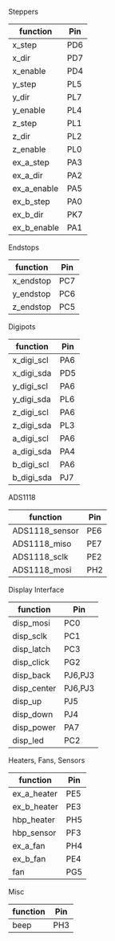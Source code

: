 Steppers

| function    | Pin |
|-------------|-----|
| x_step      | PD6 |
| x_dir       | PD7 |
| x_enable    | PD4 |
| y_step      | PL5 |
| y_dir       | PL7 |
| y_enable    | PL4 |
| z_step      | PL1 |
| z_dir       | PL2 |
| z_enable    | PL0 |
| ex_a_step   | PA3 |
| ex_a_dir    | PA2 |
| ex_a_enable | PA5 |
| ex_b_step   | PA0 |
| ex_b_dir    | PK7 |
| ex_b_enable | PA1 |

Endstops

| function   | Pin |
|------------|-----|
| x_endstop  | PC7 |
| y_endstop  | PC6 |
| z_endstop  | PC5 |

Digipots

| function   | Pin |
|------------|-----|
| x_digi_scl | PA6 |
| x_digi_sda | PD5 |
| y_digi_scl | PA6 |
| y_digi_sda | PL6 |
| z_digi_scl | PA6 |
| z_digi_sda | PL3 |
| a_digi_scl | PA6 |
| a_digi_sda | PA4 |
| b_digi_scl | PA6 |
| b_digi_sda | PJ7 |

ADS1118

| function       | Pin     |
|----------------|---------|
| ADS1118_sensor | PE6     |
| ADS1118_miso   | PE7     |
| ADS1118_sclk   | PE2     |
| ADS1118_mosi   | PH2     |

Display Interface

| function       | Pin     |
|----------------|---------|
| disp_mosi      | PC0     |
| disp_sclk      | PC1     |
| disp_latch     | PC3     |
| disp_click     | PG2     |
| disp_back      | PJ6,PJ3 |
| disp_center    | PJ6,PJ3 |
| disp_up        | PJ5     |
| disp_down      | PJ4     |
| disp_power     | PA7     |
| disp_led       | PC2     |

Heaters, Fans, Sensors

| function    | Pin  |
|-------------|------|
| ex_a_heater | PE5  |
| ex_b_heater | PE3  |
| hbp_heater  | PH5  |
| hbp_sensor  | PF3  |
| ex_a_fan    | PH4  |
| ex_b_fan    | PE4  |
| fan         | PG5  |

Misc

| function    | Pin |
|-------------|---------|
| beep        | PH3  |
